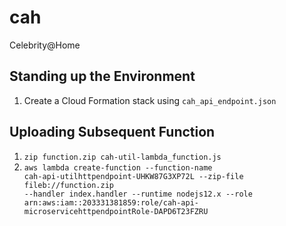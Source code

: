 # cah
Celebrity@Home

## Standing up the Environment
1. Create a Cloud Formation stack using <code>cah_api_endpoint.json</code>

## Uploading Subsequent Function
1. <code>zip function.zip cah-util-lambda_function.js</code>
2. <code>aws lambda create-function --function-name cah-api-utilhttpendpoint-UHKW87G3XP72L --zip-file fileb://function.zip --handler index.handler --runtime nodejs12.x --role arn:aws:iam::203331381859:role/cah-api-microservicehttpendpointRole-DAPD6T23FZRU</code>
